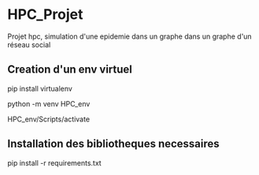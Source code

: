 # HPC_Projet
Projet hpc, simulation d'une epidemie dans un graphe dans un graphe d'un réseau social


## Creation d'un env virtuel
pip install virtualenv

python -m venv HPC_env

HPC_env/Scripts/activate

## Installation des bibliotheques necessaires

pip install -r requirements.txt